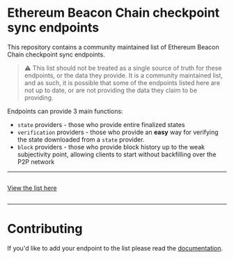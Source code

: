 # Ethereum Beacon Chain checkpoint sync endpoints

This repository contains a community maintained list of Ethereum Beacon Chain checkpoint sync endpoints.

> :warning: This list should not be treated as a single source of truth for these endpoints, or the data they provide. It is a community maintained list, and as such, it is possible that some of the endpoints listed here are not up to date, or are not providing the data they claim to be providing.

Endpoints can provide 3 main functions:
- `state` providers - those who provide entire finalized states
- `verification` providers - those who provide an **easy** way for verifying the state downloaded from a `state` provider.
- `block` providers - those who provide block history up to the weak subjectivity point, allowing clients to start without backfilling over the P2P network

-----
<p align="center" style="display: inline-block"> 
  <a target=”_blank” href="https://eth-clients.github.io/checkpoint-sync-endpoints">View the list here </a>
</p>

-----

# Contributing

If you'd like to add your endpoint to the list please read the [documentation](./CONTRIBUTING.md).
